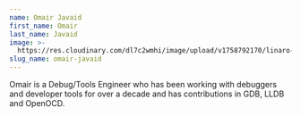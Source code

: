 ```yaml
---
name: Omair Javaid
first_name: Omair
last_name: Javaid
image: >-
  https://res.cloudinary.com/dl7c2wmhi/image/upload/v1758792170/linaro-website/images/author/omair-javaid
slug_name: omair-javaid
---
```


Omair is a Debug/Tools Engineer who has been working with debuggers and developer tools for over a decade and has contributions in GDB, LLDB and OpenOCD.
